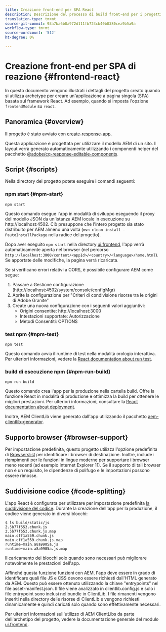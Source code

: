 ```yaml
---
title: Creazione front-end per SPA React
description: Descrizione del processo di build front-end per i progetti SPA basati su React
translation-type: tm+mt
source-git-commit: 93a7ba6b8a972d111fb723cb40b0380cea9b5a9a
workflow-type: tm+mt
source-wordcount: '512'
ht-degree: 0%

---
```



# Creazione front-end per SPA di reazione {#frontend-react}

In questo documento vengono illustrati i dettagli del progetto creato quando si utilizza archetype per creare un&#39;applicazione a pagina singola (SPA) basata sul framework React. Ad esempio, quando si imposta l&#39;opzione `frontendModule` su `react`.

## Panoramica {#overview}

Il progetto è stato avviato con [create-response-app](https://github.com/facebook/create-react-app).

Questa applicazione è progettata per utilizzare il modello AEM di un sito. Il layout verrà generato automaticamente utilizzando i componenti helper del pacchetto [@adobe/cq-response-editable-components](https://www.npmjs.com/package/@adobe/cq-react-editable-components).

## Script {#scripts}

Nella directory del progetto potete eseguire i comandi seguenti:

### npm start {#npm-start}

```
npm start
```

Questo comando esegue l&#39;app in modalità di sviluppo eseguendo il proxy del modello JSON da un&#39;istanza AEM locale in esecuzione su http://localhost:4502. Ciò presuppone che l&#39;intero progetto sia stato distribuito per AEM almeno una volta (`mvn clean install -PautoInstallPackage` nella radice del progetto).

Dopo aver eseguito `npm start` nella directory [ui.frontend](uifrontend.md), l&#39;app verrà automaticamente aperta nel browser (nel percorso `http://localhost:3000/content/<appId>/<country>/<language>/home.html`). Se apportate delle modifiche, la pagina verrà ricaricata.

Se si verificano errori relativi a CORS, è possibile configurare AEM come segue:

1. Passare a Gestione configurazione (http://localhost:4502/system/console/configMgr)
1. Aprite la configurazione per &quot;Criteri di condivisione risorse tra le origini di  Adobe Granite&quot;
1. Create una nuova configurazione con i seguenti valori aggiuntivi:
   * Origini consentite: http://localhost:3000
   * Intestazioni supportate: Autorizzazione
   * Metodi Consentiti: OPTIONS 

### test npm {#npm-test}

```
npm test
```

Questo comando avvia il runtime di test nella modalità orologio interattiva. Per ulteriori informazioni, vedere la [React documentation about run test](https://facebook.github.io/create-react-app/docs/running-tests).

### build di esecuzione npm {#npm-run-build}

```
npm run build
```

Questo comando crea l&#39;app per la produzione nella cartella build. Offre la funzione React in modalità di produzione e ottimizza la build per ottenere le migliori prestazioni. Per ulteriori informazioni, consultare la [React documentation about deployment](https://facebook.github.io/create-react-app/docs/deployment).

Inoltre, AEM ClientLib viene generato dall&#39;app utilizzando il pacchetto [aem-clientlib-generator](https://github.com/wcm-io-frontend/aem-clientlib-generator).

## Supporto browser {#browser-support}

Per impostazione predefinita, questo progetto utilizza l&#39;opzione predefinita di [Browserslist](https://github.com/browserslist/browserslist) per identificare i browser di destinazione. Inoltre, include i riempimenti per le funzioni in lingue moderne per supportare i browser meno recenti (ad esempio Internet Explorer 11). Se il supporto di tali browser non è un requisito, le dipendenze di polifugo e le importazioni possono essere rimosse.

## Suddivisione codice {#code-splitting}

L&#39;app React è configurata per utilizzare per impostazione predefinita [la suddivisione del codice](https://webpack.js.org/guides/code-splitting). Durante la creazione dell&#39;app per la produzione, il codice viene generato in diversi blocchi:

```
$ ls build/static/js
2.5b77f553.chunk.js
2.5b77f553.chunk.js.map
main.cff1a559.chunk.js
main.cff1a559.chunk.js.map
runtime~main.a8a9905a.js
runtime~main.a8a9905a.js.map
```

Il caricamento dei blocchi solo quando sono necessari può migliorare notevolmente le prestazioni dell&#39;app.

Affinché questa funzione funzioni con AEM, l&#39;app deve essere in grado di identificare quali file JS e CSS devono essere richiesti dall&#39;HTML generato da AEM. Questo può essere ottenuto utilizzando la chiave &quot;entrypoints&quot; nel file asset-manifest.json. Il file viene analizzato in clientlib.config.js e solo i file entrypoint sono inclusi nel bundle in ClientLib. I file rimanenti vengono inseriti nella directory delle risorse di ClientLib e vengono richiesti dinamicamente e quindi caricati solo quando sono effettivamente necessari.

Per ulteriori informazioni sull&#39;utilizzo di AEM ClientLibs da parte dell&#39;archetipo del progetto, vedere la documentazione generale del modulo [ui.frontend](uifrontend.md#clientlibs).
